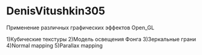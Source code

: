 # DenisVitushkin305
Применение различных графических эффектов Open_GL

1)Кубические текстуры
2)Модель освещения Фонга
3)Зеркальные грани
4)Normal mapping
5)Parallax mapping
